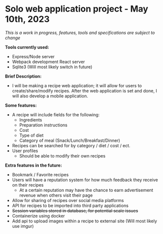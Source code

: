 # Solo web application project - May 10th, 2023

*This is a work in progress, features, tools and specifications are subject to change*

**Tools currently used:**
 - Express/Node server
 - Webpack development React server
 - Sqlite3 (Will most likely switch in future)

**Brief Description:**  
- I will be making a recipe web application; it will allow for users to create/share/modify recipes. After the web application is set and done, I will also develop a mobile application.
 
**Some features:**
 - A recipe will include fields for the following:
	 - Ingredients
	 - Preparation instructions
	 - Cost
	 - Type of diet
	 - Category of meal (Snack/Lunch/Breakfast/Dinner)
  - Recipes can be searched for by category / diet / cost / ect.
  - User profiles
	  - Should be able to modify their own recipes


**Extra features in the future:**
 - Bookmark / Favorite recipes 
 - Users will have a reputation system for how much feedback they
   receive on their recipes
	 - At a certain reputation may have the chance to earn advertisement revenue when others visit their page
  - Allow for sharing of recipes over social media platforms
  - API for recipes to be imported into third party applications
  - ~~Session variables stored in database, for potential scale issues~~
  - Containerize using docker
  - Add api to upload images within a recipe to external site (Will most likely use imgur)
    
    
